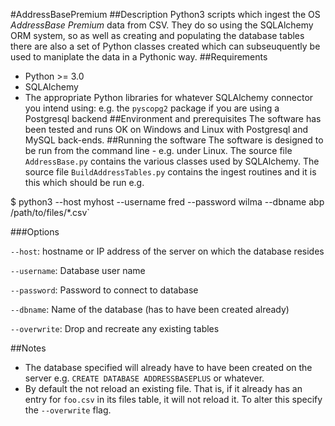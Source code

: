 #AddressBasePremium
##Description
Python3 scripts which ingest the OS _AddressBase Premium_ data from CSV. They do so using the SQLAlchemy ORM system, so as well as creating and populating the database tables there are also a set of Python classes created which can subseuquently be used to maniplate the data in a Pythonic way.
##Requirements
* Python >= 3.0
* SQLAlchemy
* The appropriate Python libraries for whatever SQLAlchemy connector you intend using: e.g. the `pyscopg2` package if you are using a Postgresql backend
##Environment and prerequisites
The software has been tested and runs OK on Windows and Linux with Postgresql and MySQL back-ends.
##Running the software
The software is designed to be run from the command line - e.g. under Linux. The source file `AddressBase.py` contains the various classes used by SQLAlchemy. The source file `BuildAddressTables.py` contains the ingest routines and it is this which should be run e.g.

$ python3 --host myhost --username fred --password wilma --dbname abp /path/to/files/*.csv`

###Options

`--host`: hostname or IP address of the server on which the database resides

`--username`: Database user name

`--password`: Password to connect to database

`--dbname`: Name of the database (has to have been created already)

`--overwrite`: Drop and recreate any existing tables

##Notes

* The database specified will already have to have been created on the server e.g. `CREATE DATABASE ADDRESSBASEPLUS` or whatever.
* By default the not reload an existing file. That is, if it already has an entry for `foo.csv` in its files table, it will not reload it. To alter this specify the `--overwrite` flag.
